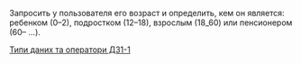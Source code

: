 Запросить у пользователя его возраст и определить, кем он является: ребенком (0–2), подростком (12–18), 
взрослым (18_60) или пенсионером (60– ...).

[Типи даних та оператори ДЗ1-1](https://morepozitiva.github.io/basic_one)